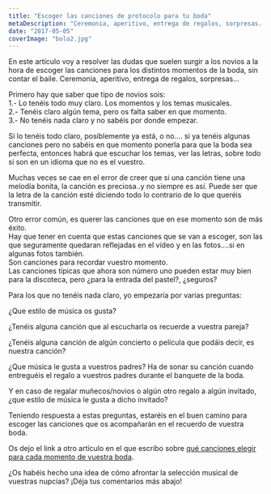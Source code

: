 ```yaml
---
title: "Escoger las canciones de protocolo para tu boda"
metaDescription: "Ceremonia, aperitivo, entrega de regalos, sorpresas... ¿Qué canciones elegir para cada momento de tu boda? → Aquí te dejo una guía."
date: "2017-05-05"
coverImage: "bolo2.jpg"
---
```


En este artículo voy a resolver las dudas que suelen surgir a los novios a la hora de escoger las canciones para los distintos momentos de la boda, sin contar el baile. Ceremonia, aperitivo, entrega de regalos, sorpresas...

Primero hay que saber que tipo de novios sois:  
1.- Lo tenéis todo muy claro. Los momentos y los temas musicales.  
2.- Tenéis claro algún tema, pero os falta saber en que momento.  
3.- No tenéis nada claro y no sabéis por donde empezar.

Si lo tenéis todo claro, posiblemente ya está, o no.... si ya tenéis algunas canciones pero no sabéis en que momento ponerla para que la boda sea perfecta, entonces habrá que escuchar los temas, ver las letras, sobre todo si son en un idioma que no es el vuestro.

Muchas veces se cae en el error de creer que si una canción tiene una melodía bonita, la canción es preciosa..y no siempre es así. Puede ser que la letra de la canción esté diciendo todo lo contrario de lo que queréis transmitir.

Otro error común, es querer las canciones que en ese momento son de más éxito.  
Hay que tener en cuenta que estas canciones que se van a escoger, son las que seguramente quedaran reflejadas en el vídeo y en las fotos....si en algunas fotos también.  
Son canciones para recordar vuestro momento.  
Las canciones típicas que ahora son número uno pueden estar muy bien para la discoteca, pero ¿para la entrada del pastel?, ¿seguros?

Para los que no tenéis nada claro, yo empezaría por varias preguntas:

¿Que estilo de música os gusta?

¿Tenéis alguna canción que al escucharla os recuerde a vuestra pareja?

¿Tenéis alguna canción de algún concierto o película que podáis decir, es nuestra canción?

¿Que música le gusta a vuestros padres? Ha de sonar su canción cuando entreguéis el regalo a vuestros padres durante el banquete de la boda.

Y en caso de regalar muñecos/novios o algún otro regalo a algún invitado, ¿que estilo de música le gusta a dicho invitado?

Teniendo respuesta a estas preguntas, estaréis en el buen camino para escoger las canciones que os acompañarán en el recuerdo de vuestra boda.

Os dejo el link a otro artículo en el que escribo sobre [qué canciones elegir para cada momento de vuestra boda](../momentos-importantes/).

¿Os habéis hecho una idea de cómo afrontar la selección musical de vuestras nupcias? ¡Déja tus comentarios más abajo!
